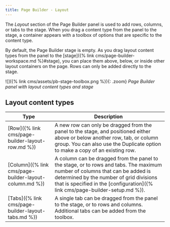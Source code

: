 ```yaml
---
title: Page Builder - Layout
---
```


The _Layout_ section of the Page Builder panel is used to add rows, columns, or tabs to the stage. When you drag a content type from the panel to the stage, a container appears with a toolbox of options that are specific to the content type.

By default, the Page Builder stage is empty. As you drag layout content types from the panel to the [stage]({% link cms/page-builder-workspace.md %}#stage), you can place them above, below, or inside other layout containers on the page. Rows can only be added directly to the stage.

![]({% link cms/assets/pb-stage-toolbox.png %}){: .zoom}
_Page Builder panel with layout content types and stage_

## Layout content types

| Type  | Description |
| -------- |-------- |
| [Row]({% link cms/page-builder-layout-row.md %}) | A new row can only be dragged from the panel to the stage, and positioned either above or below another row, tab, or column group. You can also use the Duplicate option to make a copy of an existing row. |
| [Column]({% link cms/page-builder-layout-column.md %}) | A column can be dragged from the panel to the stage, or to rows and tabs. The maximum number of columns that can be added is determined by the number of grid divisions that is specified in the [configuration]({% link cms/page-builder-setup.md %}). |
| [Tabs]({% link cms/page-builder-layout-tabs.md %}) | A single tab can be dragged from the panel to the stage, or to rows and columns. Additional tabs can be added from the toolbox. |
